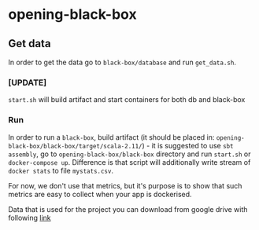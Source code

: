 # opening-black-box


## Get data

In order to get the data go to `black-box/database` and run `get_data.sh`.

### [UPDATE] 
`start.sh` will build artifact and start containers for both db and black-box

### Run

In order to run a `black-box`, build artifact (it should be placed in: `opening-black-box/black-box/target/scala-2.11/`) - it is suggested to use `sbt assembly`, 
go to `opening-black-box/black-box` directory and run `start.sh` or `docker-compose up`.
Difference is that script will additionally write stream of `docker stats` to file `mystats.csv`. 

For now, we don't use that metrics, but it's purpose is to show that such metrics are easy to collect when your app is dockerised.

Data that is used for the project you can download from google drive with following [link](https://drive.google.com/drive/folders/1rs4D6KzBvZCxSthDeIPzbyZRVHMQwOfI?usp=sharing)
